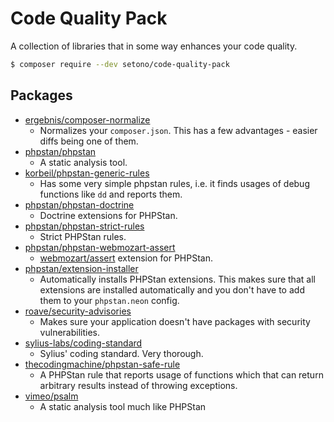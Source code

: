 # Code Quality Pack
A collection of libraries that in some way enhances your code quality.

```bash
$ composer require --dev setono/code-quality-pack
```

## Packages

* [ergebnis/composer-normalize](https://github.com/ergebnis/composer-normalize)
    * Normalizes your `composer.json`. This has a few advantages - easier diffs  being one of them.
* [phpstan/phpstan](https://github.com/phpstan/phpstan)
    * A static analysis tool.
* [korbeil/phpstan-generic-rules](https://github.com/Korbeil/phpstan-generic-rules)
    * Has some very simple phpstan rules, i.e. it finds usages of debug functions like `dd` and reports them.
* [phpstan/phpstan-doctrine](https://github.com/phpstan/phpstan-doctrine)
    * Doctrine extensions for PHPStan.
* [phpstan/phpstan-strict-rules](https://github.com/phpstan/phpstan-strict-rules)
    * Strict PHPStan rules.
* [phpstan/phpstan-webmozart-assert](https://github.com/phpstan/phpstan-webmozart-assert)
    * [webmozart/assert](https://github.com/webmozart/assert) extension for PHPStan.
* [phpstan/extension-installer](https://github.com/phpstan/extension-installer)
    * Automatically installs PHPStan extensions. This makes sure that all extensions are installed automatically and you
    don't have to add them to your `phpstan.neon` config.
* [roave/security-advisories](https://github.com/Roave/SecurityAdvisories)
    * Makes sure your application doesn't have packages with security vulnerabilities.
* [sylius-labs/coding-standard](https://github.com/SyliusLabs/CodingStandard)
    * Sylius' coding standard. Very thorough.
* [thecodingmachine/phpstan-safe-rule](https://github.com/thecodingmachine/phpstan-safe-rule)
    * A PHPStan rule that reports usage of functions which that can return arbitrary results instead of throwing exceptions.
* [vimeo/psalm](https://psalm.dev/)
    * A static analysis tool much like PHPStan